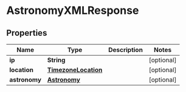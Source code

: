 

# AstronomyXMLResponse


## Properties

| Name | Type | Description | Notes |
|------------ | ------------- | ------------- | -------------|
|**ip** | **String** |  |  [optional] |
|**location** | [**TimezoneLocation**](TimezoneLocation.md) |  |  [optional] |
|**astronomy** | [**Astronomy**](Astronomy.md) |  |  [optional] |



